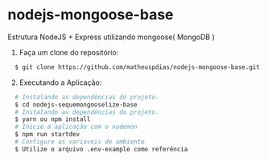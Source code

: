 # nodejs-mongoose-base
Estrutura NodeJS + Express utilizando mongoose( MongoDB )


1. Faça um clone do repositório:

```sh
  $ git clone https://github.com/matheuspdias/nodejs-mongoose-base.git
```

2. Executando a Aplicação:

```sh
  # Instalando as dependências do projeto.
  $ cd nodejs-sequemongooselize-base
  # Instalando as dependências do projeto.
  $ yarn ou npm install
  # Inicie a aplicação com o nodemon
  $ npm run startdev
  # Configure as variaveis de ambiente
  $ Utilize o arquivo .env-example como referência
  
  
    
